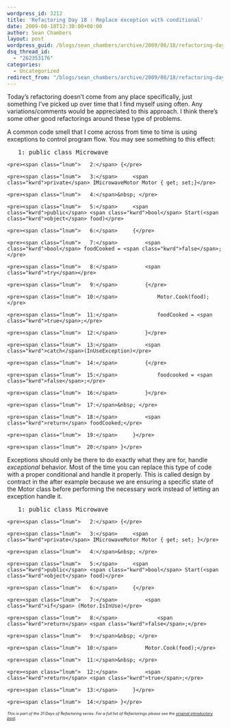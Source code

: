 ```yaml
---
wordpress_id: 3212
title: 'Refactoring Day 18 : Replace exception with conditional'
date: 2009-08-18T12:30:00+00:00
author: Sean Chambers
layout: post
wordpress_guid: /blogs/sean_chambers/archive/2009/08/18/refactoring-day-18-replace-exception-with-conditional.aspx
dsq_thread_id:
  - "262353176"
categories:
  - Uncategorized
redirect_from: "/blogs/sean_chambers/archive/2009/08/18/refactoring-day-18-replace-exception-with-conditional.aspx/"
---
```

Today&#8217;s refactoring doesn&#8217;t come from any place specifically, just something I&#8217;ve picked up over time that I find myself using often. Any variations/comments would be appreciated to this approach. I think there&#8217;s some other good refactorings around these type of problems.

A common code smell that I come across from time to time is using exceptions to control program flow. You may see something to this effect:

<div class="csharpcode-wrapper">
  <div class="csharpcode">
    <pre><span class="lnum">   1:</span> <span class="kwrd">public</span> <span class="kwrd">class</span> Microwave</pre>
    
    <pre><span class="lnum">   2:</span> {</pre>
    
    <pre><span class="lnum">   3:</span>     <span class="kwrd">private</span> IMicrowaveMotor Motor { get; set;}</pre>
    
    <pre><span class="lnum">   4:</span>&nbsp; </pre>
    
    <pre><span class="lnum">   5:</span>     <span class="kwrd">public</span> <span class="kwrd">bool</span> Start(<span class="kwrd">object</span> food)</pre>
    
    <pre><span class="lnum">   6:</span>     {</pre>
    
    <pre><span class="lnum">   7:</span>         <span class="kwrd">bool</span> foodCooked = <span class="kwrd">false</span>;</pre>
    
    <pre><span class="lnum">   8:</span>         <span class="kwrd">try</span></pre>
    
    <pre><span class="lnum">   9:</span>         {</pre>
    
    <pre><span class="lnum">  10:</span>             Motor.Cook(food);</pre>
    
    <pre><span class="lnum">  11:</span>             foodCooked = <span class="kwrd">true</span>;</pre>
    
    <pre><span class="lnum">  12:</span>         }</pre>
    
    <pre><span class="lnum">  13:</span>         <span class="kwrd">catch</span>(InUseException)</pre>
    
    <pre><span class="lnum">  14:</span>         {</pre>
    
    <pre><span class="lnum">  15:</span>             foodcooked = <span class="kwrd">false</span>;</pre>
    
    <pre><span class="lnum">  16:</span>         }</pre>
    
    <pre><span class="lnum">  17:</span>&nbsp; </pre>
    
    <pre><span class="lnum">  18:</span>         <span class="kwrd">return</span> foodCooked;</pre>
    
    <pre><span class="lnum">  19:</span>     }</pre>
    
    <pre><span class="lnum">  20:</span> }</pre>
  </div>
</div>

Exceptions should only be there to do exactly what they are for, handle _exceptional_ behavior. Most of the time you can replace this type of code with a proper conditional and handle it properly. This is called design by contract in the after example because we are ensuring a specific state of the Motor class before performing the necessary work instead of letting an exception handle it.

<div class="csharpcode-wrapper">
  <div class="csharpcode">
    <pre><span class="lnum">   1:</span> <span class="kwrd">public</span> <span class="kwrd">class</span> Microwave</pre>
    
    <pre><span class="lnum">   2:</span> {</pre>
    
    <pre><span class="lnum">   3:</span>     <span class="kwrd">private</span> IMicrowaveMotor Motor { get; set; }</pre>
    
    <pre><span class="lnum">   4:</span>&nbsp; </pre>
    
    <pre><span class="lnum">   5:</span>     <span class="kwrd">public</span> <span class="kwrd">bool</span> Start(<span class="kwrd">object</span> food)</pre>
    
    <pre><span class="lnum">   6:</span>     {</pre>
    
    <pre><span class="lnum">   7:</span>         <span class="kwrd">if</span> (Motor.IsInUse)</pre>
    
    <pre><span class="lnum">   8:</span>             <span class="kwrd">return</span> <span class="kwrd">false</span>;</pre>
    
    <pre><span class="lnum">   9:</span>&nbsp; </pre>
    
    <pre><span class="lnum">  10:</span>         Motor.Cook(food);</pre>
    
    <pre><span class="lnum">  11:</span>&nbsp; </pre>
    
    <pre><span class="lnum">  12:</span>         <span class="kwrd">return</span> <span class="kwrd">true</span>;</pre>
    
    <pre><span class="lnum">  13:</span>     }</pre>
    
    <pre><span class="lnum">  14:</span> }</pre>
  </div>
</div>

_<span style="font-size: xx-small">This is part of the 31 Days of Refactoring series. For a full list of Refactorings please see the <a href="/blogs/sean_chambers/archive/2009/08/01/31-days-of-refactoring.aspx" target="_blank">original introductory post</a>.</span>_